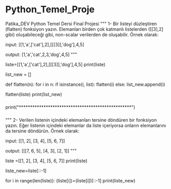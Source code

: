 # Python_Temel_Proje
Patika_DEV Python Temel Dersi  Final Projesi
"""
1- Bir listeyi düzleştiren (flatten) fonksiyon yazın.
Elemanları birden çok katmanlı listelerden ([[3],2] gibi) oluşabileceği gibi, non-scalar verilerden de oluşabilir. 
Örnek olarak:

input: [[1,'a',['cat'],2],[[[3]],'dog'],4,5]

output: [1,'a','cat',2,3,'dog',4,5]
"""

liste=[[1,'a',['cat'],2],[[[3]],'dog'],4,5]
print(liste)

list_new = []

def flatten(n):
    for i in n:
        if isinstance(i, list):
            flatten(i)
        else:
            list_new.append(i)

flatten(liste)
print(list_new)

###
print("**************************************************")
###

"""
2- Verilen listenin içindeki elemanları tersine döndüren bir fonksiyon yazın.
Eğer listenin içindeki elemanlar da liste içeriyorsa onların elemanlarını da tersine döndürün.
Örnek olarak:

input: [[1, 2], [3, 4], [5, 6, 7]]

output: [[[7, 6, 5], [4, 3], [2, 1]]
"""


liste =[[1, 2], [3, 4], [5, 6, 7]]
print(liste)

liste_new=liste[::-1]

for i in range(len(liste)):
    (liste[i])=(liste[i])[::-1]
print(liste_new)

